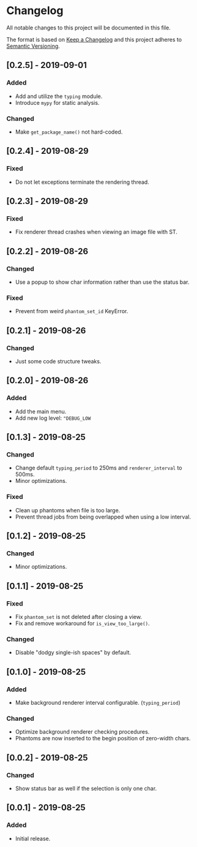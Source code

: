 # Changelog
All notable changes to this project will be documented in this file.

The format is based on [Keep a Changelog](http://keepachangelog.com/en/1.0.0/)
and this project adheres to [Semantic Versioning](http://semver.org/spec/v2.0.0.html).


## [0.2.5] - 2019-09-01

### Added
- Add and utilize the `typing` module.
- Introduce `mypy` for static analysis.

### Changed
- Make `get_package_name()` not hard-coded.


## [0.2.4] - 2019-08-29

### Fixed
- Do not let exceptions terminate the rendering thread.


## [0.2.3] - 2019-08-29

### Fixed
- Fix renderer thread crashes when viewing an image file with ST.


## [0.2.2] - 2019-08-26

### Changed
- Use a popup to show char information rather than use the status bar.

### Fixed
- Prevent from weird `phantom_set_id` KeyError.


## [0.2.1] - 2019-08-26

### Changed
- Just some code structure tweaks.


## [0.2.0] - 2019-08-26

### Added
- Add the main menu.
- Add new log level: `"DEBUG_LOW`


## [0.1.3] - 2019-08-25

### Changed
- Change default `typing_period` to 250ms and `renderer_interval` to 500ms.
- Minor optimizations.

### Fixed
- Clean up phantoms when file is too large.
- Prevent thread jobs from being overlapped when using a low interval.


## [0.1.2] - 2019-08-25

### Changed
- Minor optimizations.


## [0.1.1] - 2019-08-25

### Fixed
- Fix `phantom_set` is not deleted after closing a view.
- Fix and remove workaround for `is_view_too_large()`.

### Changed
- Disable "dodgy single-ish spaces" by default.


## [0.1.0] - 2019-08-25

### Added
- Make background renderer interval configurable. (`typing_period`)

### Changed
- Optimize background renderer checking procedures.
- Phantoms are now inserted to the begin position of zero-width chars.


## [0.0.2] - 2019-08-25

### Changed
- Show status bar as well if the selection is only one char.


## [0.0.1] - 2019-08-25

### Added
- Initial release.
